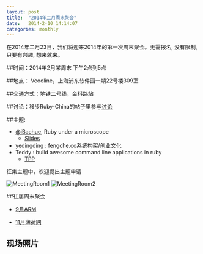```yaml
---
layout: post
title:  "2014年二月周末聚会"
date:   2014-2-10 14:14:07
categories: monthly
---
```


在2014年二月23日，我们将迎来2014年的第一次周末聚会。无需报名, 没有限制, 只要有兴趣, 想来就来。

##时间：2014年2月某周末 下午2点到5点

##地点： Vcooline，上海浦东软件园一期22号楼309室

##交通方式：地铁二号线，金科路站

##讨论：移步Ruby-China的帖子里参与[讨论][discuss]

##主题:

- [@iBachue](http://ruby-china.org/iBachue), Ruby under a microscope
  - [Slides](http://bachue.github.io/ruby-under-a-microscope-introduction-slides)
- yedingding : fengche.co系统构架/创业文化
- Teddy : build awesome command line applications in ruby
  - [TPP](https://gist.github.com/teddy-ma/9182722)

征集主题中，欢迎提出主题申请

![MeetingRoom1](http://shruby.u.qiniudn.com/201402WeekEndPlace1.jpg)
![MeetingRoom2](http://shruby.u.qiniudn.com/201402WeekEndPlace2.jpg)

##往届周末聚会

- [9月ARM][sept2013]

- [11月薄荷网][nov2013]

[nov2013]: http://shruby.github.io/monthly/callup/2013/11/23/ruby-tuesday.html
[sept2013]: http://shruby.github.io/monthly/2013/09/21/call-2013-sept-weekend.html
[discuss]: http://ruby-china.org/topics/node31

## 现场照片
